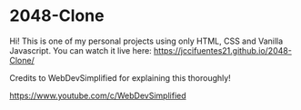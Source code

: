 # 2048-Clone

Hi! This is one of my personal projects using only HTML, CSS and Vanilla Javascript. You can watch it live here: https://jccifuentes21.github.io/2048-Clone/

Credits to WebDevSimplified for explaining this thoroughly! 

https://www.youtube.com/c/WebDevSimplified

